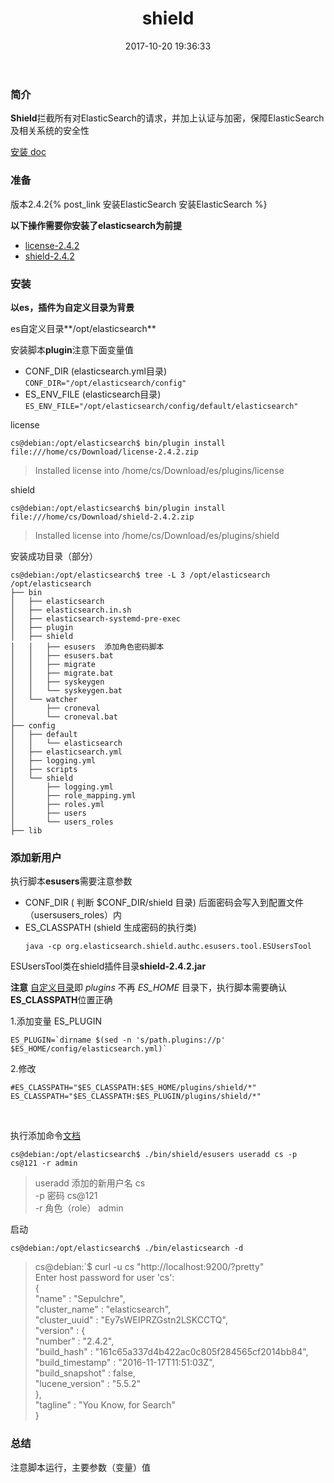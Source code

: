 ﻿---
title: shield
date: 2017-10-20 19:36:33
tags: 
  - auth
  - safe
categories: 
 - ELK
 - elasticsearch
---

### 简介
  **Shield**拦截所有对ElasticSearch的请求，并加上认证与加密，保障ElasticSearch及相关系统的安全性
  
  [<span id='top'>安装 doc</span>]( https://www.elastic.co/guide/en/shield/2.4/installing-shield.html)
 
### 准备

版本2.4.2{% post_link 安装ElasticSearch 安装ElasticSearch %}

**以下操作需要你安装了elasticsearch为前提**



* [license-2.4.2](https://download.elastic.co/elasticsearch/release/org/elasticsearch/plugin/license/2.4.2/license-2.4.2.zip)
* [shield-2.4.2](https://download.elastic.co/elasticsearch/release/org/elasticsearch/plugin/shield/2.4.2/shield-2.4.2.zip)

### 安装
**以es，插件为<span id='custom'>自定义</span>目录为背景**

es自定义目录**/opt/elasticsearch**

安装脚本**plugin**注意下面变量值

* CONF_DIR (elasticsearch.yml目录)
 `CONF_DIR="/opt/elasticsearch/config"`
* ES_ENV_FILE (elasticsearch目录)
 `ES_ENV_FILE="/opt/elasticsearch/config/default/elasticsearch"`

license
```
cs@debian:/opt/elasticsearch$ bin/plugin install file:///home/cs/Download/license-2.4.2.zip
```
>Installed license into /home/cs/Download/es/plugins/license


shield
```
cs@debian:/opt/elasticsearch$ bin/plugin install file:///home/cs/Download/shield-2.4.2.zip
```
 >Installed license into /home/cs/Download/es/plugins/shield
 
安装成功目录（部分）
```
cs@debian:/opt/elasticsearch$ tree -L 3 /opt/elasticsearch
/opt/elasticsearch
├── bin
│   ├── elasticsearch
│   ├── elasticsearch.in.sh
│   ├── elasticsearch-systemd-pre-exec
│   ├── plugin
│   ├── shield
│   │   ├── esusers  添加角色密码脚本
│   │   ├── esusers.bat
│   │   ├── migrate
│   │   ├── migrate.bat
│   │   ├── syskeygen
│   │   └── syskeygen.bat
│   └── watcher
│       ├── croneval
│       └── croneval.bat
├── config
│   ├── default
│   │   └── elasticsearch
│   ├── elasticsearch.yml
│   ├── logging.yml
│   ├── scripts
│   └── shield
│       ├── logging.yml
│       ├── role_mapping.yml
│       ├── roles.yml
│       ├── users
│       └── users_roles
├── lib
```

### 添加新用户

执行脚本**esusers**需要注意参数
* CONF_DIR ( 判断 $CONF_DIR/shield 目录)
   后面密码会写入到配置文件（usersusers_roles）内
* ES_CLASSPATH (shield 生成密码的执行类)
  ```
  java -cp org.elasticsearch.shield.authc.esusers.tool.ESUsersTool
  ```
  
ESUsersTool类在shield插件目录**shield-2.4.2.jar**
  
  **注意** [自定义目录](#custom)即 *plugins* 不再 *ES_HOME* 目录下，执行脚本需要确认**ES_CLASSPATH**位置正确
  
  1.添加变量 ES_PLUGIN
  ```shell
  ES_PLUGIN=`dirname $(sed -n 's/path.plugins://p'  $ES_HOME/config/elasticsearch.yml)`
```
   2.修改
  ```shell
#ES_CLASSPATH="$ES_CLASSPATH:$ES_HOME/plugins/shield/*"
ES_CLASSPATH="$ES_CLASSPATH:$ES_PLUGIN/plugins/shield/*"  
```

<br/>

执行添加命令[文档](#top)
```
cs@debian:/opt/elasticsearch$ ./bin/shield/esusers useradd cs -p cs@121 -r admin
```
>useradd 添加的新用户名 cs <br/>
-p  密码   cs@121    <br/>
-r  角色（role） admin  <br/>

启动
```
cs@debian:/opt/elasticsearch$ ./bin/elasticsearch -d
```
>cs@debian:`$ curl -u cs  "http://localhost:9200/?pretty"  <br/>
Enter host password for user 'cs': <br/>
{ <br/>
  "name" : "Sepulchre",<br/>
  "cluster_name" : "elasticsearch",<br/>
  "cluster_uuid" : "Ey7sWEIPRZGstn2LSKCCTQ",<br/>
  "version" : {<br/>
    "number" : "2.4.2",<br/>
    "build_hash" : "161c65a337d4b422ac0c805f284565cf2014bb84",<br/>
    "build_timestamp" : "2016-11-17T11:51:03Z",<br/>
    "build_snapshot" : false,<br/>
    "lucene_version" : "5.5.2"<br/>
  },<br/>
  "tagline" : "You Know, for Search"<br/>
}


### 总结
注意脚本运行，主要参数（变量）值
